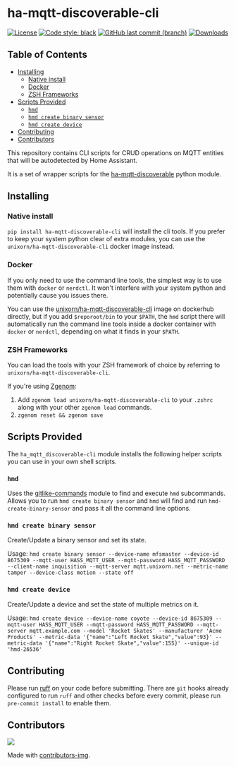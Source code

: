 # ha-mqtt-discoverable-cli

[![License](https://img.shields.io/github/license/unixorn/ha-mqtt-discoverable-cli.svg)](https://opensource.org/license/apache-2-0/)
[![Code style: black](https://img.shields.io/badge/code%20style-black-000000.svg)](https://github.com/psf/black)
[![GitHub last commit (branch)](https://img.shields.io/github/last-commit/unixorn/ha-mqtt-discoverable-cli/main.svg)](https://github.com/unixorn/ha-mqtt-discoverable-cli)
[![Downloads](https://static.pepy.tech/badge/ha-mqtt-discoverable-cli)](https://pepy.tech/project/ha-mqtt-discoverable-cli)

<!-- START doctoc generated TOC please keep comment here to allow auto update -->
<!-- DON'T EDIT THIS SECTION, INSTEAD RE-RUN doctoc TO UPDATE -->
## Table of Contents

- [Installing](#installing)
  - [Native install](#native-install)
  - [Docker](#docker)
  - [ZSH Frameworks](#zsh-frameworks)
- [Scripts Provided](#scripts-provided)
  - [`hmd`](#hmd)
  - [`hmd create binary sensor`](#hmd-create-binary-sensor)
  - [`hmd create device`](#hmd-create-device)
- [Contributing](#contributing)
- [Contributors](#contributors)

<!-- END doctoc generated TOC please keep comment here to allow auto update -->

This repository contains CLI scripts for CRUD operations on MQTT entities that will be autodetected by Home Assistant.

It is a set of wrapper scripts for the [ha-mqtt-discoverable](https://github.com/unixorn/ha-mqtt-discoverable) python module.

## Installing

### Native install

`pip install ha-mqtt-discoverable-cli` will install the cli tools. If you prefer to keep your system python clear of extra modules, you can use the `unixorn/ha-mqtt-discoverable-cli` docker image instead.

### Docker

If you only need to use the command line tools, the simplest way is to use them with `docker` or `nerdctl`. It won't interfere with your system python and potentially cause you issues there.

You can use the [unixorn/ha-mqtt-discoverable-cli](https://hub.docker.com/repository/docker/unixorn/ha-mqtt-discoverable-cli) image on dockerhub directly, but if you add `$reporoot/bin` to your `$PATH`, the `hmd` script there will automatically run the command line tools inside a docker container with `docker` or `nerdctl`, depending on what it finds in your `$PATH`.

### ZSH Frameworks

You can load the tools with your ZSH framework of choice by referring to `unixorn/ha-mqtt-discoverable-cli`.

If you're using [Zgenom](https://github.com/jandamm/zgenom):

1. Add `zgenom load unixorn/ha-mqtt-discoverable-cli` to your `.zshrc` along with your other `zgenom load` commands.
2. `zgenom reset && zgenom save`


## Scripts Provided

The `ha_mqtt_discoverable-cli` module installs the following helper scripts you can use in your own shell scripts.

### `hmd`

Uses the [gitlike-commands](https://github.com/unixorn/gitlike-commands/) module to find and execute `hmd` subcommands. Allows you to run `hmd create binary sensor` and `hmd` will find and run `hmd-create-binary-sensor` and pass it all the command line options.

### `hmd create binary sensor`

Create/Update a binary sensor and set its state.

Usage: `hmd create binary sensor --device-name mfsmaster --device-id 8675309 --mqtt-user HASS_MQTT_USER --mqtt-password HASS_MQTT_PASSWORD --client-name inquisition --mqtt-server mqtt.unixorn.net --metric-name tamper --device-class motion --state off`

### `hmd create device`

Create/Update a device and set the state of multiple metrics on it.

Usage: `hmd create device --device-name coyote --device-id 8675309 --mqtt-user HASS_MQTT_USER --mqtt-password HASS_MQTT_PASSWORD --mqtt-server mqtt.example.com --model 'Rocket Skates' --manufacturer 'Acme Products' --metric-data '{"name":"Left Rocket Skate","value":93}' --metric-data '{"name":"Right Rocket Skate","value":155}' --unique-id 'hmd-26536'`

## Contributing

Please run [ruff](https://docs.astral.sh/ruff/) on your code before submitting. There are `git` hooks already configured to run `ruff` and other checks before every commit, please run `pre-commit install` to enable them.

## Contributors

<a href="https://github.com/unixorn/ha-mqtt-discoverable-cli/graphs/contributors">
  <img src="https://contributors-img.web.app/image?repo=unixorn/ha-mqtt-discoverable-cli" />
</a>

Made with [contributors-img](https://contributors-img.web.app).

